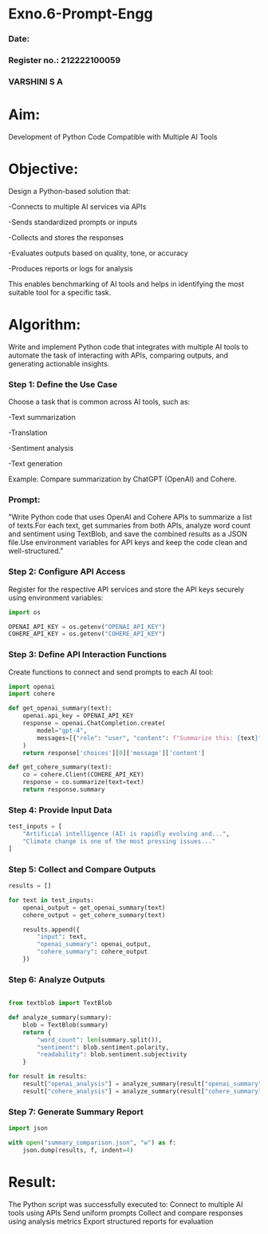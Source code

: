 # Exno.6-Prompt-Engg

### Date: 
### Register no.: 212222100059
### VARSHINI S A


# Aim: 
Development of Python Code Compatible with Multiple AI Tools

# Objective:
Design a Python-based solution that:

-Connects to multiple AI services via APIs

-Sends standardized prompts or inputs

-Collects and stores the responses

-Evaluates outputs based on quality, tone, or accuracy

-Produces reports or logs for analysis

This enables benchmarking of AI tools and helps in identifying the most suitable tool for a specific task.




# Algorithm: 
Write and implement Python code that integrates with multiple AI tools to automate the task of interacting with APIs, comparing outputs, and generating actionable insights.

### Step 1: Define the Use Case
Choose a task that is common across AI tools, such as:

-Text summarization

-Translation

-Sentiment analysis

-Text generation

Example: Compare summarization by ChatGPT (OpenAI) and Cohere.

### Prompt:
"Write Python code that uses OpenAI and Cohere APIs to summarize a list of texts.For each text, get summaries from both APIs, analyze word count and sentiment using TextBlob, and save the combined results as a JSON file.Use environment variables for API keys and keep the code clean and well-structured."

### Step 2: Configure API Access
Register for the respective API services and store the API keys securely using environment variables:
```python
import os

OPENAI_API_KEY = os.getenv("OPENAI_API_KEY")
COHERE_API_KEY = os.getenv("COHERE_API_KEY")

```
### Step 3: Define API Interaction Functions
Create functions to connect and send prompts to each AI tool:
```python
import openai
import cohere

def get_openai_summary(text):
    openai.api_key = OPENAI_API_KEY
    response = openai.ChatCompletion.create(
        model="gpt-4",
        messages=[{"role": "user", "content": f"Summarize this: {text}"}]
    )
    return response['choices'][0]['message']['content']

def get_cohere_summary(text):
    co = cohere.Client(COHERE_API_KEY)
    response = co.summarize(text=text)
    return response.summary


```

### Step 4: Provide Input Data
```python
test_inputs = [
    "Artificial intelligence (AI) is rapidly evolving and...",
    "Climate change is one of the most pressing issues..."
]


```
### Step 5: Collect and Compare Outputs
```python
results = []

for text in test_inputs:
    openai_output = get_openai_summary(text)
    cohere_output = get_cohere_summary(text)

    results.append({
        "input": text,
        "openai_summary": openai_output,
        "cohere_summary": cohere_output
    })


```
### Step 6: Analyze Outputs
```python

from textblob import TextBlob

def analyze_summary(summary):
    blob = TextBlob(summary)
    return {
        "word_count": len(summary.split()),
        "sentiment": blob.sentiment.polarity,
        "readability": blob.sentiment.subjectivity
    }

for result in results:
    result["openai_analysis"] = analyze_summary(result["openai_summary"])
    result["cohere_analysis"] = analyze_summary(result["cohere_summary"])

```

### Step 7: Generate Summary Report
```python
import json

with open("summary_comparison.json", "w") as f:
    json.dump(results, f, indent=4)


```

# Result: 
 The Python script was successfully executed to:
Connect to multiple AI tools using APIs
Send uniform prompts
Collect and compare responses using analysis metrics
Export structured reports for evaluation
